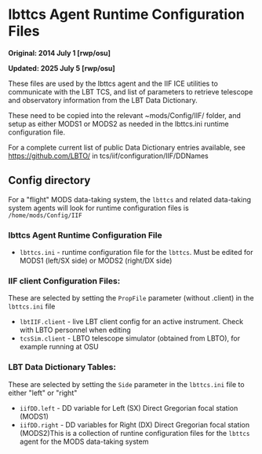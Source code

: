 # lbttcs Agent Runtime Configuration Files

**Original: 2014 July 1 [rwp/osu]**

**Updated: 2025 July 5 [rwp/osu]**

These files are used by the lbttcs agent and the IIF ICE utilities to
communicate with the LBT TCS, and list of parameters to retrieve
telescope and observatory information from the LBT Data Dictionary.

These need to be copied into the relevant ~mods/Config/IIF/ folder,
and setup as either MODS1 or MODS2 as needed in the lbttcs.ini runtime
configuration file.

For a complete current list of public Data Dictionary entries available, see
https://github.com/LBTO/ in tcs/iif/configuration/IIF/DDNames

## Config directory

For a "flight" MODS data-taking system, the `lbttcs` and related data-taking
system agents will look for runtime configuration files is `/home/mods/Config/IIF`

### lbttcs Agent Runtime Configuration File

 * `lbttcs.ini` - runtime configuration file for the `lbttcs`.  Must be edited for MODS1 (left/SX side) or MODS2 (right/DX side)

### IIF client Configuration Files:

These are selected by setting the `PropFile` parameter (without .client) in the `lbttcs.ini` file
 * `lbtIIF.client` - live LBT client config for an active instrument.  Check with LBTO personnel when editing
 * `tcsSim.client` - LBTO telescope simulator (obtained from LBTO), for example running at OSU
     
### LBT Data Dictionary Tables:

These are selected by setting the `Side` parameter in the `lbttcs.ini` file to either "left" or "right"
 * `iifDD.left` - DD variable for Left (SX) Direct Gregorian focal station (MODS1)
 * `iifDD.right` - DD variables for Right (DX) Direct Gregorian focal station (MODS2)This is a collection of runtine configuration files for the `lbttcs` agent for
the MODS data-taking system
